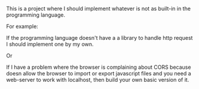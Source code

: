 This is a project where I should implement whatever is not as built-in in the
programming language.

For example:

If the programming language doesn't have a a library to handle http request
I should implement one by my own.

Or 

If I have a problem where the browser is complaining about CORS because doesn allow 
the browser to import or export javascript files and you need a web-server to work with 
localhost, then build your own basic version of it.
